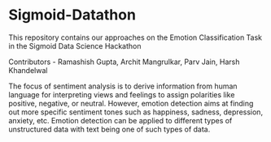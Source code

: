 # Sigmoid-Datathon
This repository contains our approaches on the Emotion Classification Task in the Sigmoid Data Science Hackathon 

Contributors - Ramashish Gupta, Archit Mangrulkar, Parv Jain, Harsh Khandelwal  

The focus of sentiment analysis is to derive information from human language for interpreting views and feelings to assign polarities like positive, negative, or neutral. However, emotion detection aims at finding out more specific sentiment tones such as happiness, sadness, depression, anxiety, etc. Emotion detection can be applied to different types of unstructured data with text being one of such types of data.
